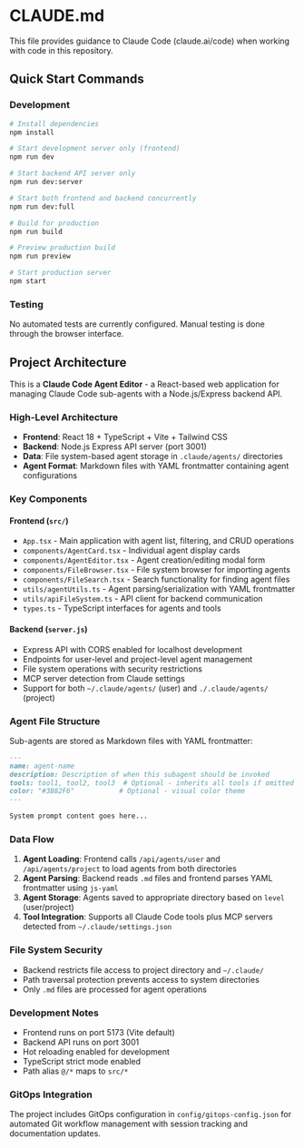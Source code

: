 # CLAUDE.md

This file provides guidance to Claude Code (claude.ai/code) when working with code in this repository.

## Quick Start Commands

### Development
```bash
# Install dependencies
npm install

# Start development server only (frontend)
npm run dev

# Start backend API server only
npm run dev:server

# Start both frontend and backend concurrently
npm run dev:full

# Build for production
npm run build

# Preview production build
npm run preview

# Start production server
npm start
```

### Testing
No automated tests are currently configured. Manual testing is done through the browser interface.

## Project Architecture

This is a **Claude Code Agent Editor** - a React-based web application for managing Claude Code sub-agents with a Node.js/Express backend API.

### High-Level Architecture

- **Frontend**: React 18 + TypeScript + Vite + Tailwind CSS
- **Backend**: Node.js Express API server (port 3001)  
- **Data**: File system-based agent storage in `.claude/agents/` directories
- **Agent Format**: Markdown files with YAML frontmatter containing agent configurations

### Key Components

#### Frontend (`src/`)
- `App.tsx` - Main application with agent list, filtering, and CRUD operations
- `components/AgentCard.tsx` - Individual agent display cards
- `components/AgentEditor.tsx` - Agent creation/editing modal form
- `components/FileBrowser.tsx` - File system browser for importing agents
- `components/FileSearch.tsx` - Search functionality for finding agent files
- `utils/agentUtils.ts` - Agent parsing/serialization with YAML frontmatter
- `utils/apiFileSystem.ts` - API client for backend communication
- `types.ts` - TypeScript interfaces for agents and tools

#### Backend (`server.js`)
- Express API with CORS enabled for localhost development
- Endpoints for user-level and project-level agent management
- File system operations with security restrictions
- MCP server detection from Claude settings
- Support for both `~/.claude/agents/` (user) and `./.claude/agents/` (project)

### Agent File Structure

Sub-agents are stored as Markdown files with YAML frontmatter:

```markdown
---
name: agent-name
description: Description of when this subagent should be invoked
tools: tool1, tool2, tool3  # Optional - inherits all tools if omitted
color: "#3B82F6"           # Optional - visual color theme
---

System prompt content goes here...
```

### Data Flow

1. **Agent Loading**: Frontend calls `/api/agents/user` and `/api/agents/project` to load agents from both directories
2. **Agent Parsing**: Backend reads `.md` files and frontend parses YAML frontmatter using `js-yaml`
3. **Agent Storage**: Agents saved to appropriate directory based on `level` (user/project)
4. **Tool Integration**: Supports all Claude Code tools plus MCP servers detected from `~/.claude/settings.json`

### File System Security

- Backend restricts file access to project directory and `~/.claude/` 
- Path traversal protection prevents access to system directories
- Only `.md` files are processed for agent operations

### Development Notes

- Frontend runs on port 5173 (Vite default)
- Backend API runs on port 3001
- Hot reloading enabled for development
- TypeScript strict mode enabled
- Path alias `@/*` maps to `src/*`

### GitOps Integration

The project includes GitOps configuration in `config/gitops-config.json` for automated Git workflow management with session tracking and documentation updates.